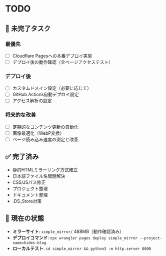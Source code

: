 # TODO

## 📝 未完了タスク

### 最優先
- [ ] Cloudflare Pagesへの本番デプロイ実施
- [ ] デプロイ後の動作確認（全ページアクセステスト）

### デプロイ後
- [ ] カスタムドメイン設定（必要に応じて）
- [ ] GitHub Actions自動デプロイ設定
- [ ] アクセス解析の設定

### 将来的な改善
- [ ] 定期的なコンテンツ更新の自動化
- [ ] 画像最適化（WebP変換）
- [ ] ページ読み込み速度の測定と改善

## ✅ 完了済み

- 静的HTMLミラーリング方式確立
- 日本語ファイル名問題解決
- CSS/JSパス修正
- プロジェクト整理
- ドキュメント整理
- .DS_Store対策

## 📌 現在の状態

- **ミラーサイト**: `simple_mirror/` 488MB（動作確認済み）
- **デプロイコマンド**: `npx wrangler pages deploy simple_mirror --project-name=hides-blog`
- **ローカルテスト**: `cd simple_mirror && python3 -m http.server 8000`